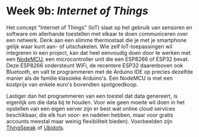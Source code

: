 # Week 9b: _Internet of Things_

Het concept "Internet of Things" (IoT) slaat op het gebruik van sensoren en software om allerhande toestellen met elkaar te doen communiceren over een netwerk. Denk aan een slimme thermostaat die je met je smartphone gelijk waar kunt aan- of uitschakelen. Wie zelf IoT-toepassingen wil integreren in een project, kan dat heel eenvoudig doen door te werken met een [NodeMCU](https://en.wikipedia.org/wiki/NodeMCU), een microcontroller unit die een ESP8266 of ESP32 bevat. Deze ESP8266 ondersteunt WiFi, de recentere ESP32 daarenboven ook Bluetooth, en valt te programmeren met de Arduino IDE op precies dezelfde manier als de familie klassieke Arduino's. Een NodeMCU is met een kostprijs van enkele euro's bovendien spotgoedkoop.

Lastiger dan het programmeren van een toestel dat data genereert, is eigenlijk om die data bij te houden. Voor wie geen moeite wil doen in het opstellen van een eigen server zijn er best wat online cloud services beschikbaar, die elk hun voor- en nadelen hebben, maar voor gratis accounts meestal maar weinig flexibiliteit bieden). Voorbeelden zijn [ThingSpeak](https://thingspeak.com/) of [Ubidots](https://ubidots.com/).
